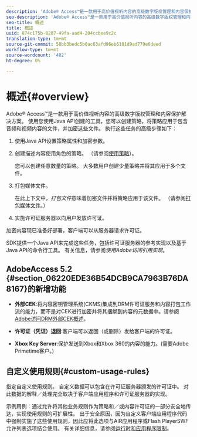 ```yaml
---
description: 'Adobe® Access™是一款用于高价值视听内容的高级数字版权管理和内容保护解决方案。 使用您使用Java API创建的工具，您可以创建策略，将策略应用于包含音频和视频内容的文件，并加密这些文件。 执行这些任务的高级步骤如下 '
seo-description: 'Adobe® Access™是一款用于高价值视听内容的高级数字版权管理和内容保护解决方案。 使用您使用Java API创建的工具，您可以创建策略，将策略应用于包含音频和视频内容的文件，并加密这些文件。 执行这些任务的高级步骤如下 '
seo-title: 概述
title: 概述
uuid: 874c175b-8207-49fa-aad4-204ccbee9c2c
translation-type: tm+mt
source-git-commit: 58bb3bedc5b0ac63afd96eb6101d9ad779e6deed
workflow-type: tm+mt
source-wordcount: '482'
ht-degree: 0%

---
```



# 概述{#overview}

Adobe® Access™是一款用于高价值视听内容的高级数字版权管理和内容保护解决方案。 使用您使用Java API创建的工具，您可以创建策略，将策略应用于包含音频和视频内容的文件，并加密这些文件。 执行这些任务的高级步骤如下：

1. 使用Java API设置策略属性和加密参数。
1. 创建描述内容使用角色的策略。 （请参阅[使用策略](../../aaxs-protecting-content/content-working-with-policies/content-working-with-policies-overview.md)）。

   您可以创建任意数量的策略。 大多数用户创建少量策略并将其应用于多个文件。

1. 打包媒体文件。

   在此上下文中，*打包文件*&#x200B;意味着加密文件并将策略应用于该文件。 （请参阅[打包媒体文件](../../aaxs-protecting-content/content-packaging-media-files/content-packaging-media-files-overview.md)。）

1. 实施许可证服务器以向用户发放许可证。

加密内容现已准备好部署，客户端可以从服务器请求许可证。

SDK提供一个Java API来完成这些任务，包括许可证服务器的参考实现以及基于Java API的命令行工具。 有关信息，请参阅&#x200B;*使用Adobe访问引用实现*。

## AdobeAccess 5.2 {#section_06220EDE36B54DCB9CA7963B76DA8167}的新增功能

* **外部CEK**:将内容密钥管理系统(CKMS)集成到DRM许可证服务和内容打包工作流的能力，而不是对CEK进行加密并将其捆绑到内容的元数据中。请参阅[Adobe访问DRM外部CEK概述](../../aaxs-drm-xkey-mgmt/aaxs-drm-using-external-cek-overview.md)。

* **许可证（凭证）退回**:客户端可以返回（或删除）发给客户端的许可证。
* **Xbox Key Server**:保护发送到Xbox和Xbox 360的内容的能力。(需要Adobe Primetime客户。)

## 自定义使用规则{#custom-usage-rules}

指定自定义使用规则。 自定义数据可以包含在许可证服务器颁发的许可证中。 对此数据的解释／处理完全取决于客户端应用程序和许可证服务器的实现。

示例用例：通过允许将其他业务规则作为策略和／或内容许可证的一部分安全地传达，实现使用规则的可扩展性。 出于安全原因，因为自定义客户端应用程序代码中强制实施了这些使用规则，因此应将此选项与AIR应用程序或Flash PlayerSWF允许列表选项结合使用。 有关详细信息，请参阅[运行时和应用程序限制](../../aaxs-protecting-content/content-introduction/content-usage-rules/content-runtime-application-restrictions/content-allowlist-air.md)。
